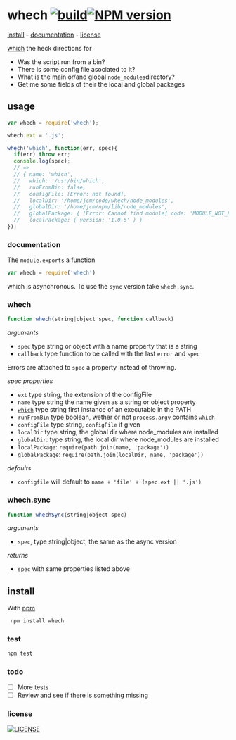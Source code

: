 # whech [![build][b-build]][x-travis][![NPM version][b-version]][m-whech]

[install](#install) -
[documentation](#documentation) -
[license](#license)


[which][m-which] the heck directions for
- Was the script run from a bin?
- There is some config file asociated to it?
- What is the main or/and global `node_modules`directory?
- Get me some fields of their the local and global packages

## usage

```javascript
var whech = require('whech');

whech.ext = '.js';

whech('which', function(err, spec){
  if(err) throw err;
  console.log(spec);
  // =>
  // { name: 'which',
  //   which: '/usr/bin/which',
  //   runFromBin: false,
  //   configFile: [Error: not found],
  //   localDir: '/home/jcm/code/whech/node_modules',
  //   globalDir: '/home/jcm/npm/lib/node_modules',
  //   globalPackage: { [Error: Cannot find module] code: 'MODULE_NOT_FOUND' },
  //   localPackage: { version: '1.0.5' } }
});
```


### documentation

The `module.exports` a function
```js
var whech = require('whech')
```
which is asynchronous. To use the `sync` version take `whech.sync`.

### whech
```js
function whech(string|object spec, function callback)
```

_arguments_
 - `spec` type string or object with a name property that is a string
 - `callback` type function to be called with the last `error` and `spec`

Errors are attached to `spec` a property instead of throwing.

_spec properties_
 - `ext` type string, the extension of the configFile
 - `name` type string the name given as a string or object property
 - [`which`][m-which] type string first instance of an executable in the PATH
 - `runFromBin` type boolean, wether or not `process.argv` contains `which`
 - `configFile` type string, `configFile` if given
 - `localDir` type string, the global dir where node_modules are installed
 - `globalDir`: type string, the local dir where node_modules are installed
 - `localPackage`: `require(path.join(name, 'package'))`
 - `globalPackage`: `require(path.join(localDir, name, 'package'))`

_defaults_
 - `configfile` will default to `name + 'file' + (spec.ext || '.js')`

### whech.sync

```js
function whechSync(string|object spec)
```

_arguments_
 - `spec`, type string|object, the same as the async version

_returns_
 - `spec` with same properties listed above

## install

With [npm][x-npm]

```js
 npm install whech
```

### test

```js
npm test
```

### todo

 - [ ] More tests
 - [ ] Review and see if there is something missing

### license

[![LICENSE](http://img.shields.io/npm/l/whech.svg?style=flat-square)](
  http://opensource.org/licenses/MIT
)

[m-which]: http://www.npmjs.com/which
[m-whech]: http://www.npmjs.com/whech

[x-npm]: http://www.npmjs.com
[x-travis]: https://travis-ci.org/stringparser/node-whech/builds
[x-license]: http://opensource.org/licenses/MIT

[b-build]: http://img.shields.io/travis/stringparser/node-whech/master.svg?style=flat-square
[b-gitter]: https://badges.gitter.im/Join%20Chat.svg
[b-version]: http://img.shields.io/npm/v/whech.svg?style=flat-square
